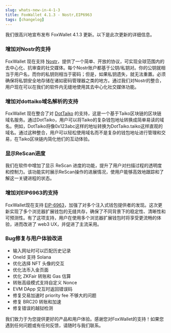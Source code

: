 ```yaml
---
slug: whats-new-in-4-1-3
title: FoxWallet 4.1.3 - Nostr,EIP6963
tags: [changelog]
---
```


我们很高兴地宣布发布 FoxWallet 4.1.3 更新。以下是此次更新的详细信息。
<!--truncate-->

### 增加对Nostr的支持
FoxWallet 现在支持 [Nostr](https://nostr.com/)，提供了一个简单、开放的协议，可实现全球范围内的去中心化、抗审查的社交媒体。每个Nostr账户都基于公钥/私钥对。你的公钥就相当于用户名，而你的私钥则相当于密码；但是，如果私钥遗失，就无法重置。必须确保将私钥安全地存储在诸如密码管理器之类的地方。通过我们对Nostr的整合，用户现在可以在我们的软件内无缝地使用其去中心化社交媒体功能。

### 增加对dottaiko域名解析的支持
FoxWallet 现在整合了对 [DotTaiko](https://dottaiko.me/) 的支持，这是一个基于Taiko区块链的区块链域名服务。通过DotTaiko，用户可以将Taiko的复杂钱包地址转换成简单易读的域名。例如，DotTaiko将像0x123abc这样的地址转换为DotTaiko.taiko这样直观的域名。通过这种整合，用户可以轻松使用域名而不是复杂的钱包地址进行管理和交易，在Taiko区块链内简化他们的互动体验。

### 显示ReScan进度
我们在软件中增加了显示 ReScan 进度的功能，提升了用户对扫描过程的透明度和控制力。该功能实时展示ReScan操作的进展情况，使用户能够高效地跟踪和了解这一关键进程的状态。

### 增加对EIP6963的支持
FoxWallet现在支持 [EIP-6963](https://eips.ethereum.org/EIPS/eip-6963)，加强了对多个注入式钱包提供者的发现。这次更新实现了多个浏览器扩展钱包的无缝共存，确保了不同背景下的稳定性、清晰性和可预测性。有了这项支持，用户在使用多个浏览器扩展钱包时将享受更流畅的体验，进而改进了 web3 UX，并促进了主流采用。

### Bug修复与用户体验改进
- 输入网址时可以匹配历史记录
- OneId 支持 Solana
- 优化选择 NFT 头像的交互
- 优化法币入金页面
- 优化 ZKFair 转账和 Gas 估算
- 转账高级模式支持自定义 Nonce
- EVM DApp 交互时返回错误码
- 修复交易加速时 priority fee 不够大的问题
- 修复 BRC20 转账和加速
- 修复错误的越狱检测

我们致力于为您提供更好的产品和用户体验。感谢您对FoxWallet的支持！如果您遇到任何问题或有任何反馈，请随时与我们联系。